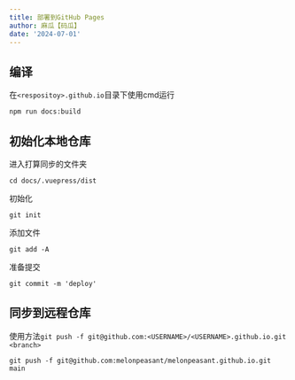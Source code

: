 ```yaml
---
title: 部署到GitHub Pages
author: 麻瓜【码瓜】
date: '2024-07-01'
---
```

## 编译
在`<respositoy>.github.io`目录下使用cmd运行
```
npm run docs:build
```
## 初始化本地仓库
进入打算同步的文件夹  
```
cd docs/.vuepress/dist
```
初始化
```
git init
```
添加文件
```
git add -A
```
准备提交
```
git commit -m 'deploy'
```
## 同步到远程仓库
使用方法```git push -f git@github.com:<USERNAME>/<USERNAME>.github.io.git <branch>```  
```
git push -f git@github.com:melonpeasant/melonpeasant.github.io.git main
```